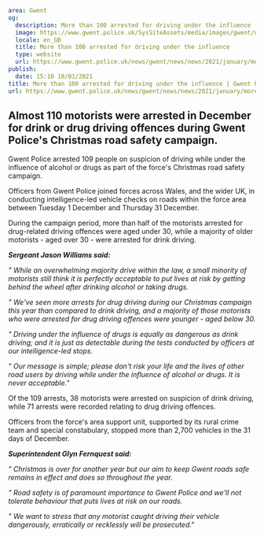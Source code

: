 ```yaml
area: Gwent
og:
  description: More than 100 arrested for driving under the influence
  image: https://www.gwent.police.uk/SysSiteAssets/media/images/gwent/news/proactive--misc/shutterstock_1411797083.jpg?crop=(0,296,4288,2553)&amp;w=600&amp;h=300&amp;scale=both
  locale: en_GB
  title: More than 100 arrested for driving under the influence
  type: website
  url: https://www.gwent.police.uk/news/gwent/news/news/2021/january/more-than-100-arrests-for-driving-under-the-influence/
publish:
  date: 15:10 18/01/2021
title: More than 100 arrested for driving under the influence | Gwent Police
url: https://www.gwent.police.uk/news/gwent/news/news/2021/january/more-than-100-arrests-for-driving-under-the-influence/
```

## Almost 110 motorists were arrested in December for drink or drug driving offences during Gwent Police's Christmas road safety campaign.

Gwent Police arrested 109 people on suspicion of driving while under the influence of alcohol or drugs as part of the force's Christmas road safety campaign.

Officers from Gwent Police joined forces across Wales, and the wider UK, in conducting intelligence-led vehicle checks on roads within the force area between Tuesday 1 December and Thursday 31 December.

During the campaign period, more than half of the motorists arrested for drug-related driving offences were aged under 30, while a majority of older motorists - aged over 30 - were arrested for drink driving.

**_Sergeant Jason Williams said:_**

_" While an overwhelming majority drive within the law, a small minority of motorists still think it is perfectly acceptable to put lives at risk by getting behind the wheel after drinking alcohol or taking drugs._

_" We've seen more arrests for drug driving during our Christmas campaign this year than compared to drink driving, and a majority of those motorists who were arrested for drug driving offences were younger - aged below 30._

_" Driving under the influence of drugs is equally as dangerous as drink driving; and it is just as detectable during the tests conducted by officers at our intelligence-led stops._

_" Our message is simple; please don't risk your life and the lives of other road users by driving while under the influence of alcohol or drugs. It is never acceptable."_

Of the 109 arrests, 38 motorists were arrested on suspicion of drink driving, while 71 arrests were recorded relating to drug driving offences.

Officers from the force's area support unit, supported by its rural crime team and special constabulary, stopped more than 2,700 vehicles in the 31 days of December.

**_Superintendent Glyn Fernquest said:_**

_" Christmas is over for another year but our aim to keep Gwent roads safe remains in effect and does so throughout the year._

_" Road safety is of paramount importance to Gwent Police and we'll not tolerate behaviour that puts lives at risk on our roads._

_" We want to stress that any motorist caught driving their vehicle dangerously, erratically or recklessly will be prosecuted."_
